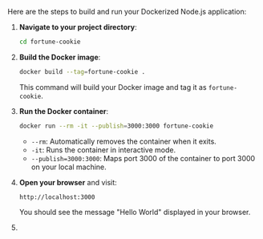 Here are the steps to build and run your Dockerized Node.js application:

1. **Navigate to your project directory**:
   ```bash
   cd fortune-cookie
   ```

2. **Build the Docker image**:
   ```bash
   docker build --tag=fortune-cookie .
   ```
   This command will build your Docker image and tag it as `fortune-cookie`.

3. **Run the Docker container**:
   ```bash
   docker run --rm -it --publish=3000:3000 fortune-cookie
   ```
    - `--rm`: Automatically removes the container when it exits.
    - `-it`: Runs the container in interactive mode.
    - `--publish=3000:3000`: Maps port 3000 of the container to port 3000 on your local machine.

4. **Open your browser** and visit:
   ```
   http://localhost:3000
   ```
   You should see the message "Hello World" displayed in your browser.
5. 